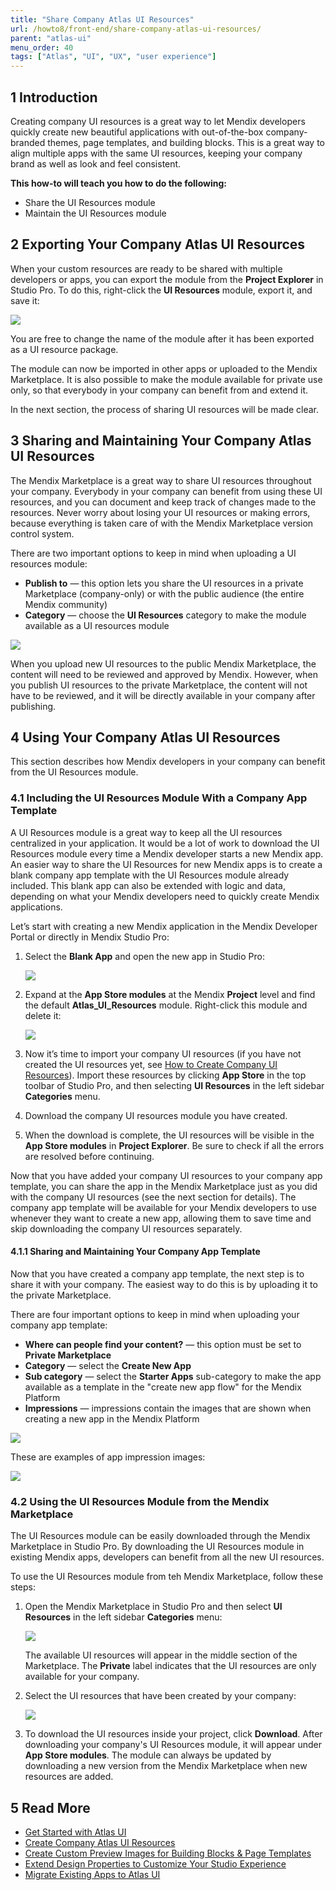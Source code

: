 ```yaml
---
title: "Share Company Atlas UI Resources"
url: /howto8/front-end/share-company-atlas-ui-resources/
parent: "atlas-ui"
menu_order: 40
tags: ["Atlas", "UI", "UX", "user experience"]
---
```


## 1 Introduction

Creating company UI resources is a great way to let Mendix developers quickly create new beautiful applications with out-of-the-box company-branded themes, page templates, and building blocks. This is a great way to align multiple apps with the same UI resources, keeping your company brand as well as look and feel consistent. 

**This how-to will teach you how to do the following:**

* Share the UI Resources module
* Maintain the UI Resources module

## 2 Exporting Your Company Atlas UI Resources

When your custom resources are ready to be shared with multiple developers or apps, you can export the module from the **Project Explorer** in Studio Pro. To do this, right-click the **UI Resources** module, export it, and save it:

![](/attachments/howto8/front-end//atlas-ui/share-company-atlas-ui-resources/sharing_export_uiresources.png)

You are free to change the name of the module after it has been exported as a UI resource package.

The module can now be imported in other apps or uploaded to the Mendix Marketplace. It is also possible to make the module available for private use only, so that everybody in your company can benefit from and extend it.

In the next section, the process of sharing UI resources will be made clear.

## 3 Sharing and Maintaining Your Company Atlas UI Resources

The Mendix Marketplace is a great way to share UI resources throughout your company. Everybody in your company can benefit from using these UI resources, and you can document and keep track of changes made to the resources. Never worry about losing your UI resources or making errors, because everything is taken care of with the Mendix Marketplace version control system.

There are two important options to keep in mind when uploading a UI resources module:

* **Publish to** — this option lets you share the UI resources in a private Marketplace (company-only) or with the public audience (the entire Mendix community)
* **Category** — choose the **UI Resources** category to make the module available as a UI resources module

![](/attachments/howto8/front-end//atlas-ui/share-company-atlas-ui-resources/sharing_appstore_addcontent.png)

When you upload new UI resources to the public Mendix Marketplace, the content will need to be reviewed and approved by Mendix. However, when you publish UI resources to the private Marketplace, the content will not have to be reviewed, and it will be directly available in your company after publishing.

## 4 Using Your Company Atlas UI Resources

This section describes how Mendix developers in your company can benefit from the UI Resources module.

### 4.1 Including the UI Resources Module With a Company App Template

A UI Resources module is a great way to keep all the UI resources centralized in your application. It would be a lot of work to download the UI Resources module every time a Mendix developer starts a new Mendix app. An easier way to share the UI Resources for new Mendix apps is to create a blank company app template with the UI Resources module already included. This blank app can also be extended with logic and data, depending on what your Mendix developers need to quickly create Mendix applications.

Let’s start with creating a new Mendix application in the Mendix Developer Portal or directly in Mendix Studio Pro:

1.  Select the **Blank App** and open the new app in Studio Pro:

    ![](/attachments/howto8/front-end//atlas-ui/share-company-atlas-ui-resources/sharing_createnewapp.png)

2. Expand at the **App Store modules** at the Mendix **Project** level and find the default **Atlas_UI_Resources** module. Right-click this module and delete it:

    ![](/attachments/howto8/front-end//atlas-ui/share-company-atlas-ui-resources/sharing_delete_module.png)

3. Now it’s time to import your company UI resources (if you have not created the UI resources yet, see [How to Create Company UI Resources](/howto7/front-end/create-company-atlas-ui-resources/)). Import these resources by clicking **App Store** in the top toolbar of Studio Pro, and then selecting **UI Resources** in the left sidebar **Categories** menu.
4. Download the company UI resources module you have created.
5. When the download is complete, the UI resources will be visible in the **App Store modules** in **Project Explorer**.  Be sure to check if all the errors are resolved before continuing.

Now that you have added your company UI resources to your company app template, you can share the app in the Mendix Marketplace just as you did with the company UI resources (see the next section for details). The company app template will be available for your Mendix developers to use whenever they want to create a new app, allowing them to save time and skip downloading the company UI resources separately.

#### 4.1.1 Sharing and Maintaining Your Company App Template

Now that you have created a company app template, the next step is to share it with your company. The easiest way to do this is by uploading it to the private Marketplace.

There are four important options to keep in mind when uploading your company app template:

* **Where can people find your content?** — this option must be set to **Private Marketplace**
* **Category** — select the **Create New App**
* **Sub category** — select the **Starter Apps** sub-category to make the app available as a template in the "create new app flow" for the Mendix Platform
* **Impressions** — impressions contain the images that are shown when creating a new app in the Mendix Platform

![](/attachments/howto8/front-end//atlas-ui/share-company-atlas-ui-resources/sharing_appstore_addcontent_starterapp.png)

These are examples of app impression images:

![](/attachments/howto8/front-end//atlas-ui/share-company-atlas-ui-resources/sharing_createnewapp_detail.png)

### 4.2 Using the UI Resources Module from the Mendix Marketplace

The UI Resources module can be easily downloaded through the Mendix Marketplace in Studio Pro. By downloading the UI Resources module in existing Mendix apps, developers can benefit from all the new UI resources.

To use the UI Resources module from teh Mendix Marketplace, follow these steps:

1.  Open the Mendix Marketplace in Studio Pro and then select **UI Resources** in the left sidebar **Categories** menu:

    ![](/attachments/howto8/front-end//atlas-ui/share-company-atlas-ui-resources/sharing.png)

    The available UI resources will appear in the middle section of the Marketplace. The **Private** label indicates that the UI resources are only available for your company.

2. Select the UI resources that have been created by your company:

    ![](/attachments/howto8/front-end//atlas-ui/share-company-atlas-ui-resources/sharing_detail.png)

3. To download the UI resources inside your project, click **Download**. After downloading your company's UI Resources module, it will appear under **App Store modules**. The module can always be updated by downloading a new version from the Mendix Marketplace when new resources are added.

## 5 Read More

* [Get Started with Atlas UI](/howto7/front-end/get-started-with-atlasui/)
* [Create Company Atlas UI Resources](/howto7/front-end/create-company-atlas-ui-resources/)
* [Create Custom Preview Images for Building Blocks & Page Templates](/howto7/front-end/create-custom-preview-images-for-building-blocks-and-page-templates/)
* [Extend Design Properties to Customize Your Studio Experience](/howto8/front-end/extend-design-properties-to-customize/)
* [Migrate Existing Apps to Atlas UI](/howto7/front-end/migrate-existing-projects-to-atlasui/)
